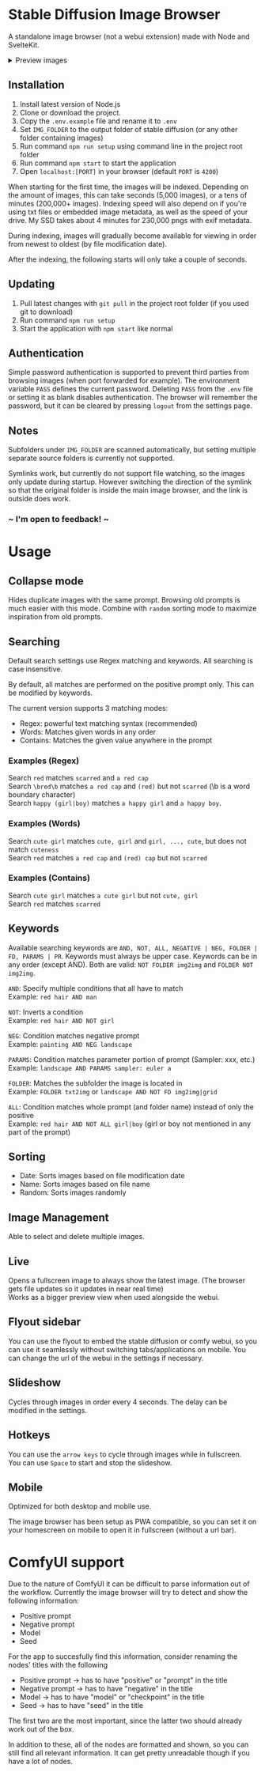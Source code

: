 # Stable Diffusion Image Browser

A standalone image browser (not a webui extension) made with Node and SvelteKit.

<details>
<summary>Preview images</summary>

![sd-browser-preview](https://github.com/SirVeggie/sd-browser/assets/32365239/bcdcc0c2-4a2f-4e4c-98af-6709086ca0b6)
![sd-browser-preview-full](https://github.com/SirVeggie/sd-browser/assets/32365239/e8481be4-3333-410c-ad1c-b621b1b462b2)
![sd-browser-preview-metadata](https://github.com/SirVeggie/sd-browser/assets/32365239/680b6a6b-6c90-49f3-9e82-fd8d812caa94)
![sd-browser-preview-webui](https://github.com/SirVeggie/sd-browser/assets/32365239/df246a90-ba4a-4d5f-85c8-f7b0987fa4a0)
![sd-browser-preview-comfy](https://github.com/SirVeggie/sd-browser/assets/32365239/623983a7-2771-4afa-a7d9-8b4d7abb5348)
</details>

## Installation

1) Install latest version of Node.js
2) Clone or download the project.
3) Copy the `.env.example` file and rename it to `.env`
4) Set `IMG_FOLDER` to the output folder of stable diffusion (or any other folder containing images)
5) Run command `npm run setup` using command line in the project root folder
6) Run command `npm start` to start the application
7) Open `localhost:[PORT]` in your browser (default `PORT` is `4200`)

When starting for the first time, the images will be indexed. Depending on the amount of images, this can take seconds (5,000 images), or a tens of minutes (200,000+ images). Indexing speed will also depend on if you're using txt files or embedded image metadata, as well as the speed of your drive. My SSD takes about 4 minutes for 230,000 pngs with exif metadata.

During indexing, images will gradually become available for viewing in order from newest to oldest (by file modification date).

After the indexing, the following starts will only take a couple of seconds.

## Updating

1) Pull latest changes with `git pull` in the project root folder (if you used git to download)
2) Run command `npm run setup`
3) Start the application with `npm start` like normal

## Authentication

Simple password authentication is supported to prevent third parties from browsing images (when port forwarded for example).
The environment variable `PASS` defines the current password. Deleting `PASS` from the `.env` file or setting it as blank disables authentication.
The browser will remember the password, but it can be cleared by pressing `logout` from the settings page.

## Notes

Subfolders under `IMG_FOLDER` are scanned automatically, but setting multiple separate source folders is currently not supported.

Symlinks work, but currently do not support file watching, so the images only update during startup. However switching the direction of the symlink so that the original folder is inside the main image browser, and the link is outside does work.

### ~ I'm open to feedback! ~

# Usage
## Collapse mode
Hides duplicate images with the same prompt. Browsing old prompts is much easier with this mode. Combine with `random` sorting mode to maximize inspiration from old prompts.

## Searching

Default search settings use Regex matching and keywords. All searching is case insensitive.

By default, all matches are performed on the positive prompt only. This can be modified by keywords.

The current version supports 3 matching modes:
- Regex: powerful text matching syntax (recommended)
- Words: Matches given words in any order
- Contains: Matches the given value anywhere in the prompt

### Examples (Regex)
Search `red` matches `scarred` and `a red cap`  
Search `\bred\b` matches `a red cap` and `(red)` but not `scarred` (\b is a word boundary character)  
Search `happy (girl|boy)` matches `a happy girl` and `a happy boy`.

### Examples (Words)
Search `cute girl` matches `cute, girl` and `girl, ..., cute`, but does not match `cuteness`  
Search `red` matches `a red cap` and `(red) cap` but not `scarred`

### Examples (Contains)
Search `cute girl` matches `a cute girl` but not `cute, girl`  
Search `red` matches `scarred`

## Keywords

Available searching keywords are `AND, NOT, ALL, NEGATIVE | NEG, FOLDER | FD, PARAMS | PR`. Keywords must always be upper case. Keywords can be in any order (except AND). Both are valid: `NOT FOLDER img2img` and `FOLDER NOT img2img`.

`AND`: Specify multiple conditions that all have to match  
Example: `red hair AND man`

`NOT`: Inverts a condition  
Example: `red hair AND NOT girl`

`NEG`: Condition matches negative prompt  
Example: `painting AND NEG landscape`

`PARAMS`: Condition matches parameter portion of prompt (Sampler: xxx, etc.)  
Example: `landscape AND PARAMS sampler: euler a`

`FOLDER`: Matches the subfolder the image is located in  
Example: `FOLDER txt2img` or `landscape AND NOT FD img2img|grid`

`ALL`: Condition matches whole prompt (and folder name) instead of only the positive  
Example: `red hair AND NOT ALL girl|boy` (girl or boy not mentioned in any part of the prompt)

## Sorting
- Date: Sorts images based on file modification date
- Name: Sorts images based on file name
- Random: Sorts images randomly

## Image Management
Able to select and delete multiple images.

## Live
Opens a fullscreen image to always show the latest image. (The browser gets file updates so it updates in near real time)  
Works as a bigger preview view when used alongside the webui.

## Flyout sidebar
You can use the flyout to embed the stable diffusion or comfy webui, so you can use it seamlessly without switching tabs/applications on mobile.
You can change the url of the webui in the settings if necessary.

## Slideshow
Cycles through images in order every 4 seconds. The delay can be modified in the settings.

## Hotkeys
You can use the `arrow keys` to cycle through images while in fullscreen.  
You can use `Space` to start and stop the slideshow.

## Mobile
Optimized for both desktop and mobile use.

The image browser has been setup as PWA compatible, so you can set it on your homescreen on mobile to open it in fullscreen (without a url bar).

# ComfyUI support

Due to the nature of ComfyUI it can be difficult to parse information out of the workflow. Currently the image browser will try to detect and show the following information:
- Positive prompt
- Negative prompt
- Model
- Seed

For the app to succesfully find this information, consider renaming the nodes' titles with the following
- Positive prompt -> has to have "positive" or "prompt" in the title
- Negative prompt -> has to have "negative" in the title
- Model -> has to have "model" or "checkpoint" in the title
- Seed -> has to have "seed" in the title

The first two are the most important, since the latter two should already work out of the box.

In addition to these, all of the nodes are formatted and shown, so you can still find all relevant information. It can get pretty unreadable though if you have a lot of nodes.
